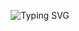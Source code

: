 <div align=center>

![Typing SVG](https://readme-typing-svg.herokuapp.com?font=Segoe+Print&color=%23F79E1F&center=%EA%B1%B0%EC%A7%93%EC%9D%98&vCenter=%EA%B1%B0%EC%A7%93%EC%9D%98&multiline=true&lines=%F0%9F%92%96I+want+with+you+in+my+future%F0%9F%92%96)


</div>
